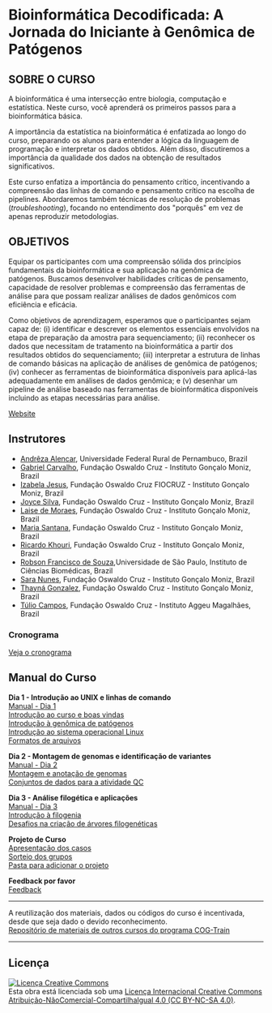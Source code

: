 # Bioinformática Decodificada: A Jornada do Iniciante à Genômica de Patógenos

## SOBRE O CURSO

A bioinformática é uma intersecção entre biologia, computação e estatística. Neste curso, você aprenderá os primeiros passos para a bioinformática básica.

A importância da estatística na bioinformática é enfatizada ao longo do curso, preparando os alunos para entender a lógica da linguagem de programação e interpretar os dados obtidos. Além disso, discutiremos a importância da qualidade dos dados na obtenção de resultados significativos.

Este curso enfatiza a importância do pensamento crítico, incentivando a compreensão das linhas de comando e pensamento crítico na escolha de pipelines. Abordaremos também técnicas de resolução de problemas (_troubleshooting_), focando no entendimento dos "porquês" em vez de apenas reproduzir metodologias.

## OBJETIVOS

Equipar os participantes com uma compreensão sólida dos princípios fundamentais da bioinformática e sua aplicação na genômica de patógenos. Buscamos desenvolver habilidades críticas de pensamento, capacidade de resolver problemas e compreensão das ferramentas de análise para que possam realizar análises de dados genômicos com eficiência e eficácia.

Como objetivos de aprendizagem, esperamos que o participantes sejam capaz de: (i) identificar e descrever os elementos essenciais envolvidos na etapa de preparação da amostra para sequenciamento; (ii) reconhecer os dados que necessitam de tratamento na bioinformática a partir dos resultados obtidos do sequenciamento; (iii) interpretar a estrutura de linhas de comando básicas na aplicação de análises de genômica de patógenos; (iv) conhecer as ferramentas de bioinformática disponíveis para aplicá-las adequadamente em análises de dados genômica; e (v) desenhar um pipeline de análise baseado nas ferramentas de bioinformática disponíveis incluindo as etapas necessárias para análise.

[Website](https://campusvirtual.fiocruz.br/portal/?q=node/72077)

## Instrutores
- [Andrêza Alencar](http://lattes.cnpq.br/6060587704569605), Universidade Federal Rural de Pernambuco, Brazil
- [Gabriel Carvalho](https://lattes.cnpq.br/4456457687905570), Fundação Oswaldo Cruz - Instituto Gonçalo Moniz, Brazil
- [Izabela Jesus](http://lattes.cnpq.br/4141315075384349), Fundação Oswaldo Cruz FIOCRUZ - Instituto Gonçalo Moniz, Brazil
- [Joyce Silva](http://lattes.cnpq.br/0672249529836634), Fundação Oswaldo Cruz - Instituto Gonçalo Moniz, Brazil
- [Laise de Moraes](http://lattes.cnpq.br/7097758558494370), Fundação Oswaldo Cruz - Instituto Gonçalo Moniz, Brazil
- [Maria Santana](https://orcid.org/0000-0001-9455-8440), Fundação Oswaldo Cruz - Instituto Gonçalo Moniz, Brazil
- [Ricardo Khouri](http://lattes.cnpq.br/9908602398727888), Fundação Oswaldo Cruz - Instituto Gonçalo Moniz, Brazil
- [Robson Francisco de Souza](http://lattes.cnpq.br/0008899757720949),Universidade de São Paulo, Instituto de Ciências Biomédicas, Brazil
- [Sara Nunes](http://lattes.cnpq.br/5594266589559004), Fundação Oswaldo Cruz - Instituto Gonçalo Moniz, Brazil
- [Thayná Gonzalez](http://lattes.cnpq.br/9477783971608307), Fundação Oswaldo Cruz - Instituto Gonçalo Moniz, Brazil
- [Túlio Campos](http://lattes.cnpq.br/1367273895160398), Fundação Oswaldo Cruz - Instituto Aggeu Magalhães, Brazil

### Cronograma
[Veja o cronograma](course_data/IGM_TRAIN_BPI_chronograma.pdf)

## Manual do Curso
**Dia 1 - Introdução ao UNIX e linhas de comando**   
[Manual - Dia 1](modules/Dia1.md)     
[Introdução ao curso e boas vindas](assests/Dia_01_PandemicPreparedness_Bem-Vindos.pptx.pdf)           
[Introdução à genômica de patógenos](assests/Dia_01-Introdução_à_genômica_de_patógenos.pptx.pdf)             
[Introdução ao sistema operacional Linux](assests/Dia_01.Introdução_Linux.pptx.pdf)           
[Formatos de arquivos](assests/Dia_01_Formatos_arquivos.pptx.pdf)        

**Dia 2 - Montagem de genomas e identificação de variantes**  
[Manual - Dia 2](modules/Dia2.md)           
[Montagem e anotação de genomas](assests/Dia_02-Montagem_anotação_de_genomas_virais.pptx.pdf)                
[Conjuntos de dados para a atividade QC](assests/Dia_02-atividadeQC.zip)    
  
**Dia 3 - Análise filogética e aplicações**  
[Manual - Dia 3](modules/Dia3.md)          
[Introdução à filogenia](assests/Dia03-Filogenia.pptx.pdf)     
[Desafios na criação de árvores filogenéticas](assests/Dia_3_Discussão_desafios.pdf)       

**Projeto de Curso**        
[Apresentacão dos casos](course_data/igm-train_projeto.pptx.pdf)                 
[Sorteio dos grupos](course_data/grupos-igm-train.pdf)                    
[Pasta para adicionar o projeto](https://drive.google.com/drive/folders/1D8zGaL5Z_famHvwluo-PXXyekVFZOIlm?usp=share_link)              

**Feedback por favor**      
[Feedback](course_data/feedback.md)        

******            
A reutilização dos materiais, dados ou códigos do curso é incentivada, desde que seja dado o devido reconhecimento.                    
[Repositório de materiais de outros cursos do programa COG-Train](https://wcscourses.github.io/COG-Train_Resources/index.html)
******
## Licença
<a rel="license" href="http://creativecommons.org/licenses/by/4.0/"><img alt="Licença Creative Commons" style="border-width:0" src="https://i.creativecommons.org/l/by-nc-sa/4.0/88x31.png" /></a><br />Esta obra está licenciada sob uma <a rel="license" href="https://creativecommons.org/licenses/by-nc-sa/4.0/">Licença Internacional Creative Commons Atribuição-NãoComercial-CompartilhaIgual 4.0 (CC BY-NC-SA 4.0)</a>.
